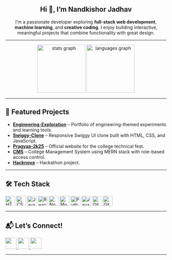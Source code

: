 <h2 align="center">Hi 👋, I’m Nandkishor Jadhav</h2>

<p align="center">
I’m a passionate developer exploring <b>full-stack web development</b>, <b>machine learning</b>, and <b>creative coding</b>.  
I enjoy building interactive, meaningful projects that combine functionality with great design.
</p>

---

<div align="center">
  <img src="https://github-readme-stats.vercel.app/api?username=Nandkishorjadhav&hide_title=false&hide_rank=false&show_icons=true&include_all_commits=true&count_private=true&disable_animations=false&theme=dracula&locale=en&hide_border=false" height="150" alt="stats graph"  />
  <img src="https://github-readme-stats.vercel.app/api/top-langs?username=Nandkishorjadhav&locale=en&hide_title=false&layout=compact&card_width=320&langs_count=5&theme=dracula&hide_border=false" height="150" alt="languages graph"  />
</div>

---


## 🚀 Featured Projects

- **[Engineering-Exploration](https://github.com/Nandkishorjadhav/Engineering-Exploration)** – Portfolio of engineering-themed experiments and learning tools.  
- **[Swiggy-Clone](https://github.com/Nandkishorjadhav/Swiggy-Clone)** – Responsive Swiggy UI clone built with HTML, CSS, and JavaScript.  
- **[Pragyaa-2k25](https://github.com/Nandkishorjadhav/Pragyaa-2k25)** – Official website for the college technical fest.  
- **[CMS](https://github.com/Nandkishorjadhav/CMS)** – College Management System using MERN stack with role-based access control.  
- **[Hacknova](https://github.com/Nandkishorjadhav/HackNova)** – Hackathon project.  

---

## 🛠 Tech Stack

<div align="left">
  <img src="https://cdn.jsdelivr.net/gh/devicons/devicon/icons/html5/html5-original.svg" height="30" alt="HTML5 logo" />
  <img src="https://cdn.jsdelivr.net/gh/devicons/devicon/icons/css3/css3-original.svg" height="30" alt="CSS3 logo" />
  <img src="https://cdn.jsdelivr.net/gh/devicons/devicon/icons/javascript/javascript-original.svg" height="30" alt="JavaScript logo" />
  <img src="https://cdn.jsdelivr.net/gh/devicons/devicon/icons/react/react-original.svg" height="30" alt="React logo" />
  <img src="https://cdn.jsdelivr.net/gh/devicons/devicon/icons/nodejs/nodejs-original.svg" height="30" alt="Node.js logo" />
  <img src="https://cdn.jsdelivr.net/gh/devicons/devicon/icons/mongodb/mongodb-original.svg" height="30" alt="MongoDB logo" />
  <img src="https://cdn.jsdelivr.net/gh/devicons/devicon/icons/python/python-original.svg" height="30" alt="Python logo" />
  <img src="https://cdn.jsdelivr.net/gh/devicons/devicon/icons/java/java-original.svg" height="30" alt="Java logo" />
  <img src="https://cdn.jsdelivr.net/gh/devicons/devicon/icons/git/git-original.svg" height="30" alt="Git logo" />
  <img src="https://cdn.jsdelivr.net/gh/devicons/devicon/icons/github/github-original.svg" height="30" alt="GitHub logo" />
</div>

---

## 📬 Let’s Connect!

<div align="left">
  <a href="https://www.linkedin.com/in/nandkishor-jadhav-80044b300" target="_blank">
    <img src="https://img.shields.io/static/v1?message=LinkedIn&logo=linkedin&label=&color=0077B5&logoColor=white&labelColor=&style=for-the-badge" height="35" />
  </a>
  <a href="mailto:nandkishorjadhav9580@gmail.com">
    <img src="https://img.shields.io/static/v1?message=Gmail&logo=gmail&label=&color=D14836&logoColor=white&labelColor=&style=for-the-badge" height="35" />
  </a>
  <a href="https://github.com/Nandkishorjadhav" target="_blank">
    <img src="https://img.shields.io/static/v1?message=GitHub&logo=github&label=&color=181717&logoColor=white&labelColor=&style=for-the-badge" height="35" />
  </a>
</div>

---

<br clear="both">

<!-- <div align="center">
  <img src="https://raw.githubusercontent.com/Nandkishorjadhav/Nandkishorjadhav/output/snake.svg" alt="Snake animation" />
</div> -->
